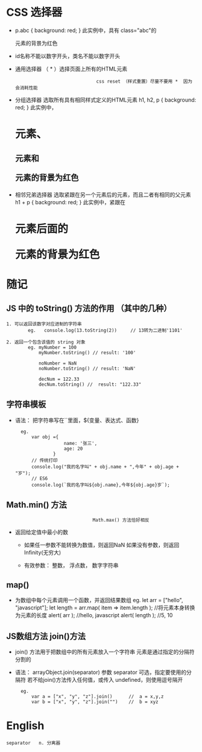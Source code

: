 # CSS 选择器


- p.abc {
    background: red;
  }
    此实例中，具有 class="abc"的<p>元素的背景为红色

- id名称不能以数字开头，类名不能以数字开头

- 通用选择器 （ * ）选择页面上所有的HTML元素     

                                    css reset （样式重置）尽量不要用 *  因为会消耗性能

- 分组选择器 选取所有具有相同样式定义的HTML元素
    h1, h2, p {
        background: red;
    }
        此实例中，<h1>元素、<h2>元素和<p>元素的背景为红色

- 相邻兄弟选择器   选取紧跟在另一个元素后的元素，而且二者有相同的父元素
    h1 + p {
        background: red;
    }
        此实例中，紧跟在<h1>元素后面的<p>元素的背景为红色




# 随记

## JS 中的 toString() 方法的作用   （其中的几种）

    1. 可以返回该数字对应进制的字符串
            eg.   console.log(13.toString(2))     // 13转为二进制'1101'

    2. 返回一个包含该值的 string 对象
            eg. myNumber = 100
                myNumber.toString() // result: '100'

                noNumber = NaN
                noNumber.toString() // result: 'NaN'

                decNum = 122.33
                decNum.toString() //  result: "122.33"

## 字符串模板

- 语法：
        把字符串写在``里面，${变量、表达式、函数}

        eg.
            var obj ={ 
                        name: '张三',
                        age: 20       
                    }
            // 传统打印
            console.log("我的名字叫" + obj.name + ",今年" + obj.age + "岁");
            // ES6
            console.log(`我的名字叫${obj.name},今年${obj.age}岁`);

## Math.min() 方法       
                                    Math.max() 方法恰好相反
- 返回给定值中最小的数

    - 如果任一参数不能转换为数值，则返回NaN
      如果没有参数，则返回Infinity(无穷大)

    - 有效参数：  整数， 浮点数， 数字字符串

## map()

- 为数组中每个元素调用一个函数，并返回结果数组
    eg. 
            let arr = ["hello", "javascript"];
            let length = arr.map( item => item.length );        //将元素本身转换为元素的长度
            alert( arr );       //hello, javascript
            alert( length );        //5, 10

## JS数组方法   join()方法

- join() 方法用于把数组中的所有元素放入一个字符串
    元素是通过指定的分隔符分割的

- 语法： 
        arrayObject.join(separator)
            参数 separator 可选，指定要使用的分隔符
                若不给join()方法传入任何值，或传入 undefined，则使用逗号隔开

        eg.  
            var a = ["x", "y", "z"].join()      //  a = x,y,z
            var b = ["x", "y", "z"].join("")    //  b = xyz




# English
    
    separator   n. 分离器


